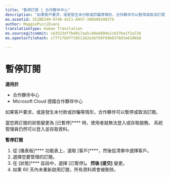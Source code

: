 ```yaml
---
title: "暫停訂閱 | 合作夥伴中心"
description: "如果客戶要求，或是發生未付款或詐騙等情形，合作夥伴可以暫停或取消訂閱。"
ms.assetid: 552BE549-9746-42C1-A9CF-39E699340379
author: MaggiePucciEvans
translationtype: Human Translation
ms.sourcegitcommit: cb3523dffbd017aa5c40e6899e1cb37be1f2a726
ms.openlocfilehash: c77f1fb97f3951182e3bf50fd9b037603e6106b8

---
```


# 暫停訂閱

**適用於**

-  合作夥伴中心
-  Microsoft Cloud 德國合作夥伴中心

如果客戶要求，或是發生未付款或詐騙等情形，合作夥伴可以暫停或取消訂閱。

當您將訂閱的狀態變更為 \[已暫停\]**** 時，使用者就無法登入或存取服務。 系統管理員仍然可以登入並存取資料。

**暫停訂閱**

1.  從 \[儀表板\]**** 功能表上，選取 \[客戶\]****，然後從清單中選擇客戶。
2.  選擇您要管理的訂閱。
3.  在 \[狀態\]**** 區段中，選擇 \[已暫停\]****。 然後 \[提交\]**** 變更。
4.  如果 60 天內未重新啟用訂閱，所有資料將會被刪除。



<!--HONumber=Jan17_HO2-->


